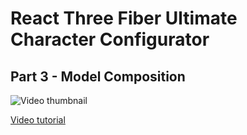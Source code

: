 # React Three Fiber Ultimate Character Configurator

## Part 3 - Model Composition

![Video thumbnail](https://github.com/user-attachments/assets/932e4712-43f8-4e23-ab3f-5327639ee332)

[Video tutorial](https://youtu.be/H69pv8HshWs)
